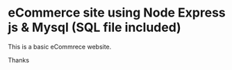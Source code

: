 # eCommerce site using Node Express js & Mysql (SQL file included)
This is a basic eCommrece website.
<!--
1. Bootstrap 4 design - Done
2. Product listing - Done
3. Add to cart - Done
4. Product details - Done
5. Cart page - Done
6. Update cart - Done
7. Remove from cart - Done
8. Checkout page - Working...

# Screenshots
<!--
Products list page
![alt ProductsPage](https://sendmail2krrish.github.io/eCommerce-site-using-Node-Express-js/Screenshots/pic1.png)
<!--
Product details page
![alt ProductDetails](https://sendmail2krrish.github.io/eCommerce-site-using-Node-Express-js/Screenshots/pic2.png)
<!--
Cart page
![alt Cart](https://sendmail2krrish.github.io/eCommerce-site-using-Node-Express-js/Screenshots/pic3.png)
<!--
Checkout page
![alt Checkout](https://sendmail2krrish.github.io/eCommerce-site-using-Node-Express-js/Screenshots/pic4.png)
-->

Thanks
